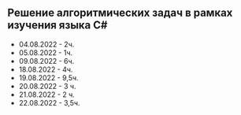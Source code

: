 ## Решение алгоритмических задач в рамках изучения языка С#

* 04.08.2022 - 2ч.
* 05.08.2022 - 1ч.
* 09.08.2022 - 6ч.
* 18.08.2022 - 4ч.
* 19.08.2022 - 9,5ч.
* 20.08.2022 - 3 ч.
* 21.08.2022 - 2 ч.
* 22.08.2022 - 3,5ч.

